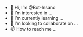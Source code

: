 - 👋 Hi, I’m @Bot-Insano
- 👀 I’m interested in ...
- 🌱 I’m currently learning ...
- 💞️ I’m looking to collaborate on ...
- 📫 How to reach me ...

<!---
Bot-Insano/Bot-Insano is a ✨ special ✨ repository because its `README.md` (this file) appears on your GitHub profile.
You can click the Preview link to take a look at your changes.
--->
